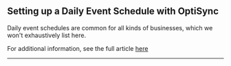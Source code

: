 ## Setting up a Daily Event Schedule with OptiSync

Daily event schedules are common for all kinds of businesses, which we won't exhaustively list here.

For additional information, see the full article [here](https://support.optisigns.com/hc/en-us/articles/33468569218067)

---
